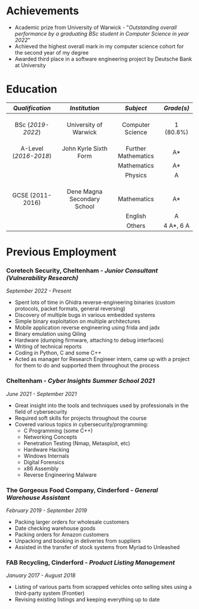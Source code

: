 
# Achievements

- Academic prize from University of Warwick - "*Outstanding overall performance by a graduating BSc student in Computer Science in year 2022*"
- Achieved the highest overall mark in my computer science cohort for the second year of my degree
- Awarded third place in a software engineering project by Deutsche Bank at University

# Education

|    *Qualification*    |        *Institution*        |      *Subject*      | *Grade(s)* |
| :-------------------: | :-------------------------: | :-----------------: | :--------: |
|                       |                             |                     |            |
|                       |                             |                     |            |
|                       |                             |                     |            |
|   BSc (*2019-2022*)   |    University of Warwick    |  Computer Science   | 1 (80.8%)  |
|                       |                             |                     |            |
|                       |                             |                     |            |
|                       |                             |                     |            |
| A-Level (*2016-2018*) |    John Kyrle Sixth Form    | Further Mathematics |     A*     |
|                       |                             |     Mathematics     |     A*     |
|                       |                             |       Physics       |     A      |
|                       |                             |                     |            |
|                       |                             |                     |            |
|                       |                             |                     |            |
|   GCSE (2011-2016)    | Dene Magna Secondary School |     Mathematics     |     A*     |
|                       |                             |       English       |     A      |
|                       |                             |       Others        | 4 A*, 6 A  |


# Previous Employment

### Coretech Security, Cheltenham - *Junior Consultant (Vulnerability Research)*
*September 2022 - Present*

- Spent lots of time in Ghidra reverse-engineering binaries (custom protocols, packet formats, general reversing)
- Discovery of multiple bugs in various embedded systems
- Simple binary exploitation on multiple architectures
- Mobile application reverse engineering using frida and jadx
- Binary emulation using Qiling
- Hardware (dumping firmware, attaching to debug interfaces)
- Writing of technical reports
- Coding in Python, C and some C++
- Acted as manager for Research Engineer intern, came up with a project for them to do and supported them throughout the process

### Cheltenham - *Cyber Insights Summer School 2021*
*June 2021 - September 2021*

- Great insight into the tools and techniques used by professionals in the field of cybersecurity
- Required soft skills for projects throughout the course
- Covered various topics in cybersecurity/programming:
    - C Programming (some C++)
    - Networking Concepts
    - Penetration Testing (Nmap, Metasploit, etc)
    - Hardware Hacking
    - Windows Internals
    - Digital Forensics
    - x86 Assembly
    - Reverse Engineering Malware

### The Gorgeous Food Company, Cinderford - *General Warehouse Assistant*
*February 2019 - September 2019*

- Packing larger orders for wholesale customers
- Date checking warehouse goods
- Packing orders for Amazon customers
- Unpacking and booking in deliveries from suppliers
- Assisted in the transfer of stock systems from Myriad to Unleashed

### FAB Recycling, Cinderford - *Product Listing Management*
*January 2017 - August 2018*

- Listing of various parts from scrapped vehicles onto selling sites using a third-party system (Frontier)
- Revising existing listings and keeping everything up to date
